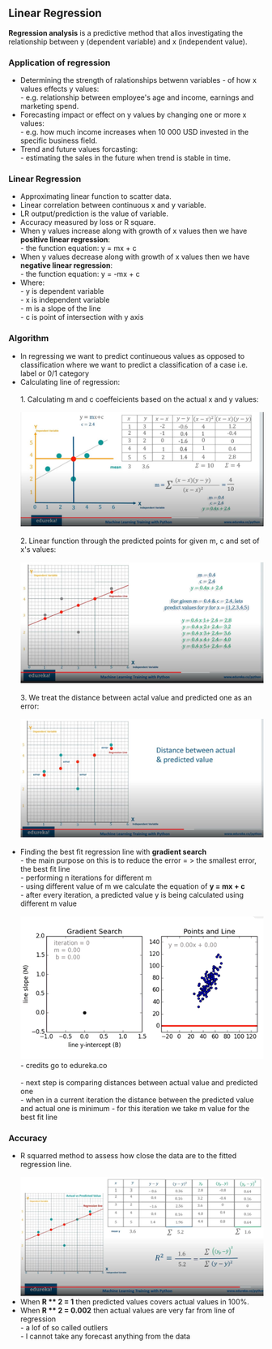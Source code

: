 <h2>Linear Regression</h2>

<p><b>Regression analysis</b> is a predictive method that allos investigating the relationship between y (dependent variable) and x (independent value).</p>

<h3>Application of regression</h3>
<ul>
  <li>Determining the strength of ralationships betwenn variables - of how x values effects y values:
    <br>
    - e.g. relationship between employee's age and income, earnings and marketing spend.
  </li>
  <li>Forecasting impact or effect on y values by changing one or more x values:
    <br>
    - e.g. how much income increases when 10 000 USD invested in the specific business field.
  </li>
  <li>Trend and future values forcasting:
    <br>
    - estimating the sales in the future when trend is stable in time.
  </li> 
</ul>

<h3>Linear Regression</h3>
<ul>
  <li>Approximating linear function to scatter data.</li>
  <li>Linear correlation between continuous x and y variable.</li>
  <li>LR output/prediction is the value of variable.</li>
  <li>Accuracy measured by loss or R square.</li>
  <li>When y values increase along with growth of x values then we have <b>positive linear regression</b>:
    <br>
    - the function equation: y = mx + c
  </li>
  <li>When y values decrease along with growth of x values then we have <b>negative linear regression</b>:
    <br>
    - the function equation: y = -mx + c
  </li>
  <li>Where:
    <br>
    - y is dependent variable<br>
    - x is independent variable<br>
    - m is a slope of the line<br>
    - c is point of intersection with y axis
  </li>
</ul>

<h3>Algorithm</h3>
<ul>
  <li>In regressing we want to predict continueous values as opposed to classification where we want to predict a classification of a case i.e. label or 0/1 category</li>
  <li>Calculating line of regression:
    <br>
    <br>
    1. Calculating m and c coeffeicients based on the actual x and y values:
    <br>
    <br>
    <img src="images/linear_reg.JPG">
    <br>
    <br>
    2. Linear function through the predicted points for given m, c and set of x's values:
    <br>
    <br>
    <img src="images/predictions.JPG">
    <br>
    <br>
    3. We treat the distance between actal value and predicted one as an error:
    <br>
    <br>
    <img src="images/error.JPG">
    <br>
    <br>
  </li>
  <li> Finding the best fit regression line with <b>gradient search</b>
    <br>
    - the main purpose on this is to reduce the error = > the smallest error, the best fit line<br>
    - performing n iterations for different m <br>
    - using different value of m we calculate the equation of <b>y = mx + c</b> <br>
    - after every iteration, a predicted value y is being calculated using different m value <br> <br>
    <img src="images/gradient.gif"><br>
    - credits go to edureka.co
    <br>
    <br>
    - next step is comparing distances between actual value and predicted one <br>
    - when in a current iteration the distance between the predicted value and actual one is minimum - for this iteration we take m value for the best fit line <br>
  </li>
</ul>

<h3>Accuracy</h3>
<ul>
  <li>R squarred method to assess how close the data are to the fitted regression line.</li>
  <br>
  <img src="images/rsquarred.JPG">
  <br>
  <li>When <b>R ** 2 = 1</b> then predicted values covers actual values in 100%.</li>
  <li>When <b>R ** 2 = 0.002</b> then actual values are very far from line of regression
    <br>
    - a lof of so called outliers <br>
    - I cannot take any forecast anything from the data
  </li>
</ul>
